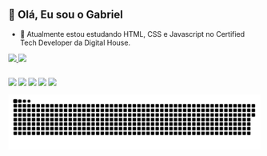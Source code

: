 ## 👋 Olá, Eu sou o Gabriel 
- 🌱 Atualmente estou estudando HTML, CSS e Javascript no Certified Tech Developer da Digital House.

<div>
  <a href="https://github.com/GabrielCesar48">
  <img height="170em" src="https://github-readme-stats.vercel.app/api?username=GabrielCesar48&show_icons=true&theme=vue-dark&include_all_commits=true&count_private=true"/>
  <img height="170em" src="https://github-readme-stats.vercel.app/api/top-langs/?username=GabrielCesar48&layout=compact&langs_count=7&theme=vue-dark"/>
</div>
  
##
  
<div> 
 <a href="https://instagram.com/gabr_ce" target="_blank"><img src="https://img.shields.io/badge/-Instagram-%23E4405F?style=for-the-badge&logo=instagram&logoColor=white" target="_blank"></a>
 	<a href="https://www.twitch.tv/gabriel484" target="_blank"><img src="https://img.shields.io/badge/Twitch-9146FF?style=for-the-badge&logo=twitch&logoColor=white" target="_blank"></a>
 <a href="https://discord.gg/GabrielCesar#6790" target="_blank"><img src="https://img.shields.io/badge/Discord-7289DA?style=for-the-badge&logo=discord&logoColor=white" target="_blank"></a> 
  <a href = "mailto:gabrielcesar48@gmail.com"><img src="https://img.shields.io/badge/-Gmail-%23333?style=for-the-badge&logo=gmail&logoColor=white" target="_blank"></a>
  <a href="https://www.linkedin.com/in/gabrielcesar48/" target="_blank"><img src="https://img.shields.io/badge/-LinkedIn-%230077B5?style=for-the-badge&logo=linkedin&logoColor=white" target="_blank"></a> 
 
![Snake animation](https://github.com/GabrielCesar48/GabrielCesar48/blob/output/github-contribution-grid-snake.svg)
 
</div>

